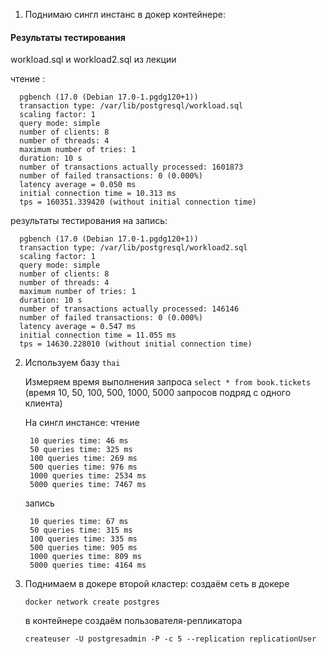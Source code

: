 1.  Поднимаю сингл инстанс в докер контейнере:


   #### Результаты тестирования

   workload.sql и workload2.sql из лекции

   чтение :
      
      pgbench (17.0 (Debian 17.0-1.pgdg120+1))
      transaction type: /var/lib/postgresql/workload.sql
      scaling factor: 1
      query mode: simple
      number of clients: 8
      number of threads: 4
      maximum number of tries: 1
      duration: 10 s
      number of transactions actually processed: 1601873
      number of failed transactions: 0 (0.000%)
      latency average = 0.050 ms
      initial connection time = 10.313 ms
      tps = 160351.339420 (without initial connection time)


   результаты тестирования на запись:

      pgbench (17.0 (Debian 17.0-1.pgdg120+1))
      transaction type: /var/lib/postgresql/workload2.sql
      scaling factor: 1
      query mode: simple
      number of clients: 8
      number of threads: 4
      maximum number of tries: 1
      duration: 10 s
      number of transactions actually processed: 146146
      number of failed transactions: 0 (0.000%)
      latency average = 0.547 ms
      initial connection time = 11.055 ms
      tps = 14630.228010 (without initial connection time)



2. Используем базу `thai`

    Измеряем время выполнения запроса `select * from book.tickets` (время 10, 50, 100, 500, 1000, 5000 запросов подряд с одного клиента)

    На сингл инстансе:
      чтение

        10 queries time: 46 ms
        50 queries time: 325 ms
        100 queries time: 269 ms
        500 queries time: 976 ms
        1000 queries time: 2534 ms
        5000 queries time: 7467 ms

      запись

        10 queries time: 67 ms
        50 queries time: 315 ms
        100 queries time: 335 ms
        500 queries time: 905 ms
        1000 queries time: 809 ms
        5000 queries time: 4164 ms

3. Поднимаем в докере второй кластер:
   создаём сеть в докере

   `docker network create postgres`

   в контейнере создаём пользователя-репликатора

   `createuser -U postgresadmin -P -c 5 --replication replicationUser`


